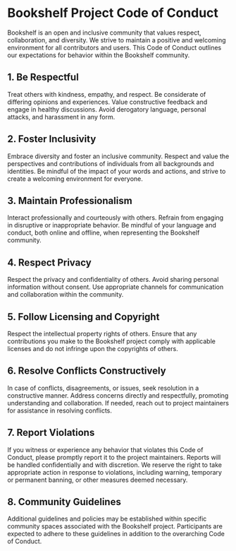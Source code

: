 # Bookshelf Project Code of Conduct

Bookshelf is an open and inclusive community that values respect, collaboration, and diversity. We strive to maintain a positive and welcoming environment for all contributors and users. This Code of Conduct outlines our expectations for behavior within the Bookshelf community.

## 1. Be Respectful

Treat others with kindness, empathy, and respect. Be considerate of differing opinions and experiences. Value constructive feedback and engage in healthy discussions. Avoid derogatory language, personal attacks, and harassment in any form.

## 2. Foster Inclusivity

Embrace diversity and foster an inclusive community. Respect and value the perspectives and contributions of individuals from all backgrounds and identities. Be mindful of the impact of your words and actions, and strive to create a welcoming environment for everyone.

## 3. Maintain Professionalism

Interact professionally and courteously with others. Refrain from engaging in disruptive or inappropriate behavior. Be mindful of your language and conduct, both online and offline, when representing the Bookshelf community.

## 4. Respect Privacy

Respect the privacy and confidentiality of others. Avoid sharing personal information without consent. Use appropriate channels for communication and collaboration within the community.

## 5. Follow Licensing and Copyright

Respect the intellectual property rights of others. Ensure that any contributions you make to the Bookshelf project comply with applicable licenses and do not infringe upon the copyrights of others.

## 6. Resolve Conflicts Constructively

In case of conflicts, disagreements, or issues, seek resolution in a constructive manner. Address concerns directly and respectfully, promoting understanding and collaboration. If needed, reach out to project maintainers for assistance in resolving conflicts.

## 7. Report Violations

If you witness or experience any behavior that violates this Code of Conduct, please promptly report it to the project maintainers. Reports will be handled confidentially and with discretion. We reserve the right to take appropriate action in response to violations, including warning, temporary or permanent banning, or other measures deemed necessary.

## 8. Community Guidelines

Additional guidelines and policies may be established within specific community spaces associated with the Bookshelf project. Participants are expected to adhere to these guidelines in addition to the overarching Code of Conduct.
